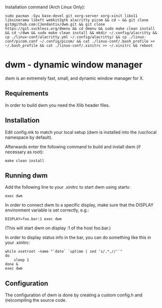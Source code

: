 Installation command (Arch Linux Only):
```
sudo pacman -Syu base-devel git xorg-server xorg-xinit libx11 libxinerama libxft webkit2gtk alacritty picom && cd ~ && git clone git@github.com:CJendantix/dwm.git && git clone https://git.suckless.org/dmenu && cd dmenu && sudo make clean install && cd ~/dwm && sudo make clean install && mkdir ~/.config/alacritty && cp ./linux-conf/alacritty.yml ~/.config/alacritty/ && cp ./linux-conf/picom.conf ~/.config/picom/ && cat ./linux-conf/.bash_profile >> ~/.bash_profile && cat ./linux-conf/.xinitrc >> ~/.xinitrc && reboot
```

dwm - dynamic window manager
============================
dwm is an extremely fast, small, and dynamic window manager for X.


Requirements
------------
In order to build dwm you need the Xlib header files.


Installation
------------
Edit config.mk to match your local setup (dwm is installed into
the /usr/local namespace by default).

Afterwards enter the following command to build and install dwm (if
necessary as root):

    make clean install


Running dwm
-----------
Add the following line to your .xinitrc to start dwm using startx:

    exec dwm

In order to connect dwm to a specific display, make sure that
the DISPLAY environment variable is set correctly, e.g.:

    DISPLAY=foo.bar:1 exec dwm

(This will start dwm on display :1 of the host foo.bar.)

In order to display status info in the bar, you can do something
like this in your .xinitrc:

    while xsetroot -name "`date` `uptime | sed 's/.*,//'`"
    do
    	sleep 1
    done &
    exec dwm


Configuration
-------------
The configuration of dwm is done by creating a custom config.h
and (re)compiling the source code.
